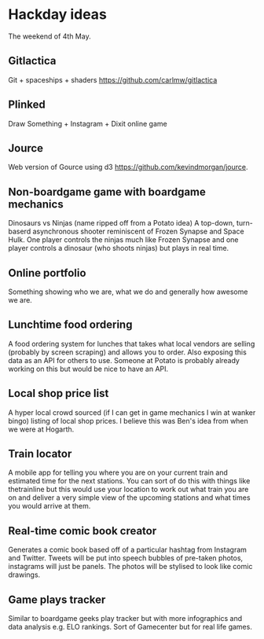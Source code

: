 Hackday ideas
=============
The weekend of 4th May.

Gitlactica
----------
Git + spaceships + shaders https://github.com/carlmw/gitlactica

Plinked
-------
Draw Something + Instagram + Dixit online game

Jource
------
Web version of Gource using d3 https://github.com/kevindmorgan/jource.

Non-boardgame game with boardgame mechanics
-------------------------------------------
Dinosaurs vs Ninjas (name ripped off from a Potato idea)
A top-down, turn-baserd asynchronous shooter reminiscent of Frozen Synapse and Space Hulk. One player controls the ninjas much like Frozen Synapse and one player controls a dinosaur (who shoots ninjas) but plays in real time.

Online portfolio
----------------
Something showing who we are, what we do and generally how awesome we are.

Lunchtime food ordering
-----------------------
A food ordering system for lunches that takes what local vendors are selling (probably by screen scraping) and allows you to order. Also exposing this data as an API for others to use. Someone at Potato is probably already working on this but would be nice to have an API.

Local shop price list
---------------------
A hyper local crowd sourced (if I can get in game mechanics I win at wanker bingo) listing of local shop prices. I believe this was Ben's idea from when we were at Hogarth.

Train locator
-------------
A mobile app for telling you where you are on your current train and estimated time for the next stations. You can sort of do this with things like thetrainline but this would use your location to work out what train you are on and deliver a very simple view of the upcoming stations and what times you would arrive at them.

Real-time comic book creator
----------------------------
Generates a comic book based off of a particular hashtag from Instagram and Twitter. Tweets will be put into speech bubbles of pre-taken photos, instagrams will just be panels. The photos will be stylised to look like comic drawings.

Game plays tracker
------------------
Similar to boardgame geeks play tracker but with more infographics and data analysis e.g. ELO rankings. Sort of Gamecenter but for real life games.
